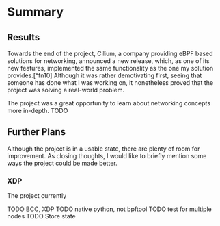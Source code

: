 # Summary

## Results

Towards the end of the project, Cilium, a company providing eBPF based solutions for networking, announced a new release, which, as one of its new features, implemented the same functionality as the one my solution provides.[^fn10]
Although it was rather demotivating first, seeing that someone has done what I was working on, it nonetheless proved that the project was solving a real-world problem.

The project was a great opportunity to learn about networking concepts more in-depth.
TODO

## Further Plans

Although the project is in a usable state, there are plenty of room for improvement.
As closing thoughts, I would like to briefly mention some ways the project could be made better.

### XDP

The project currently 

TODO BCC, XDP
TODO native python, not bpftool
TODO test for multiple nodes
TODO Store state
